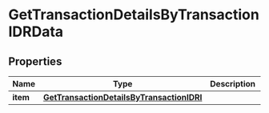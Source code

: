 

# GetTransactionDetailsByTransactionIDRData


## Properties

Name | Type | Description | Notes
------------ | ------------- | ------------- | -------------
**item** | [**GetTransactionDetailsByTransactionIDRI**](GetTransactionDetailsByTransactionIDRI.md) |  | 



